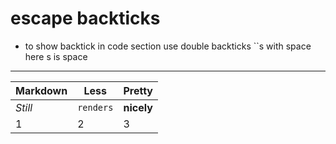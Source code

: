 # escape backticks 
* to show backtick in code section use double backticks \`\`s  with space here s is space
***

| Markdown | Less      | Pretty
| ---      | ---       | ---
| *Still*  | `renders` | **nicely**
| 1        | 2         | 3
